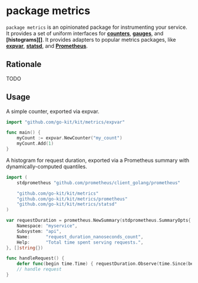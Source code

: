 # package metrics

`package metrics` is an opinionated package for instrumenting your service.
It provides a set of uniform interfaces for **[counters][]**, **[gauges][]**, and **[histograms][]**.
It provides adapters to popular metrics packages, like **[expvar][]**, **[statsd][]**, and **[Prometheus][]**.

[counters]: http://prometheus.io/docs/concepts/metric_types/#counter
[gauges]: http://prometheus.io/docs/concepts/metric_types/#gauge
[histogram]: http://prometheus.io/docs/concepts/metric_types/#histogram
[expvar]: https://golang.org/pkg/expvar
[statsd]: https://github.com/etsy/statsd
[Prometheus]: http://prometheus.io

## Rationale

TODO

## Usage

A simple counter, exported via expvar.

```go
import "github.com/go-kit/kit/metrics/expvar"

func main() {
	myCount := expvar.NewCounter("my_count")
	myCount.Add(1)
}
```

A histogram for request duration, exported via a Prometheus summary with
dynamically-computed quantiles.

```go
import (
	stdprometheus "github.com/prometheus/client_golang/prometheus"

	"github.com/go-kit/kit/metrics"
	"github.com/go-kit/kit/metrics/prometheus"
	"github.com/go-kit/kit/metrics/statsd"
)

var requestDuration = prometheus.NewSummary(stdprometheus.SummaryOpts{
	Namespace: "myservice",
	Subsystem: "api",
	Name:      "request_duration_nanoseconds_count",
	Help:      "Total time spent serving requests.",
}, []string{})

func handleRequest() {
	defer func(begin time.Time) { requestDuration.Observe(time.Since(begin)) }(time.Now())
	// handle request
}
```
